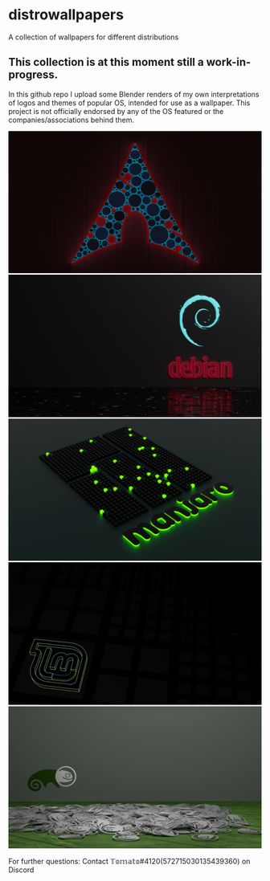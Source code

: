 # distrowallpapers
A collection of wallpapers for different distributions

This collection is at this moment still a work-in-progress. 
------
In this github repo I upload some Blender renders of my own interpretations of logos and themes of popular OS, intended for use as a wallpaper. This project is not officially endorsed by any of the OS featured or the companies/associations behind them.

![Arch Linux](https://github.com/tomatenstrauch/distrowallpapers/blob/6459014f76f6daf4e006947d38be39a595c5dbc3/arch/1920x1080_arch.png)
![Debian](https://github.com/tomatenstrauch/distrowallpapers/blob/6459014f76f6daf4e006947d38be39a595c5dbc3/debian/1920x1080_deb.png)
![Manjaro](https://github.com/tomatenstrauch/distrowallpapers/blob/6459014f76f6daf4e006947d38be39a595c5dbc3/manjaro/1920x1080_manjaro.png)
![Linux Mint](https://github.com/tomatenstrauch/distrowallpapers/blob/6459014f76f6daf4e006947d38be39a595c5dbc3/mint/1920x1080_mint.png)
![openSUSE](https://github.com/tomatenstrauch/distrowallpapers/blob/6459014f76f6daf4e006947d38be39a595c5dbc3/opensuse/1920x1080_suse_2.png)


For further questions: Contact 𝕋𝕠𝕞𝕒𝕥𝕠#4120(572715030135439360) on Discord
